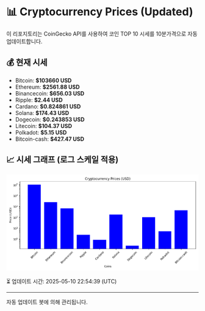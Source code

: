 
# 📊 Cryptocurrency Prices (Updated)

이 리포지토리는 CoinGecko API를 사용하여 코인 TOP 10 시세를 10분가격으로 자동 업데이트합니다.

## 💰 현재 시세
- Bitcoin: **$103660 USD**
- Ethereum: **$2561.88 USD**
- Binancecoin: **$656.03 USD**
- Ripple: **$2.44 USD**
- Cardano: **$0.824861 USD**
- Solana: **$174.43 USD**
- Dogecoin: **$0.243853 USD**
- Litecoin: **$104.37 USD**
- Polkadot: **$5.15 USD**
- Bitcoin-cash: **$427.47 USD**

## 📈 시세 그래프 (로그 스케일 적용)
![Crypto Prices](crypto_prices.png)

⏳ 업데이트 시간: 2025-05-10 22:54:39 (UTC)

---
자동 업데이트 봇에 의해 관리됩니다.
